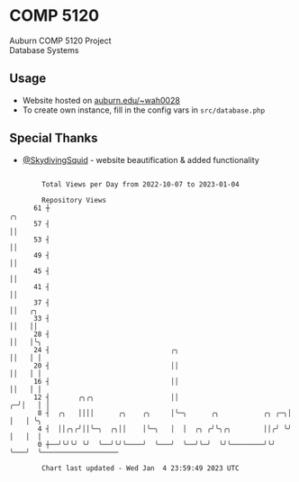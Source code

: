 # COMP 5120
Auburn COMP 5120 Project  
Database Systems

## Usage
- Website hosted on [auburn.edu/~wah0028](https://webhome.auburn.edu/~wah0028/)
- To create own instance, fill in the config vars in `src/database.php`

## Special Thanks
- [@SkydivingSquid](https://github.com/SkydivingSquid) - website beautification & added functionality

```

        Total Views per Day from 2022-10-07 to 2023-01-04

        Repository Views
      61 ┼                                                             ╭╮
      57 ┤                                                             ││
      53 ┤                                                             ││
      49 ┤                                                             ││
      45 ┤                                                             ││
      41 ┤                                                             ││
      37 ┤                                                             ││   ╭╮
      33 ┤                                                             ││   ││
      28 ┤                                                             ││   │╰╮
      24 ┤                              ╭╮                             ││   │ │
      20 ┤                              ││                             ││   │ │
      16 ┤                              ││                             ││   │ │
      12 ┤       ╭╮╭╮                   ││                           ╭─╯│   │ │
       8 ┤  ╭╮   ││││      ╭╮    ╭╮     │╰─╮      ╭╮           ╭╮ ╭─╮│  │   │ ╰╮
       4 ┤  ││╭╮╭╯││╰─╮  ╭╮││    │╰─╮   │  │  ╭╮ ╭╯╰╮╭╮        ││╭╯ ╰╯  │   │  │
       0 ┼──╯╰╯╰╯ ╰╯  ╰──╯╰╯╰────╯  ╰───╯  ╰──╯╰─╯  ╰╯╰────────╯╰╯      ╰───╯  ╰───────────────────

        Chart last updated - Wed Jan  4 23:59:49 2023 UTC
        
```
